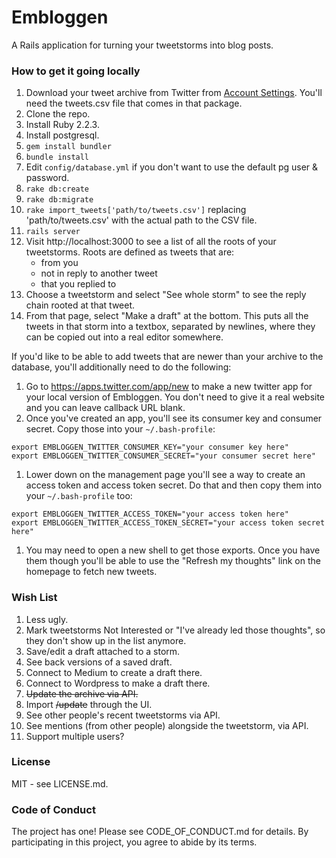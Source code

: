 # Embloggen

A Rails application for turning your tweetstorms into blog posts.

### How to get it going locally

  1. Download your tweet archive from Twitter from [Account Settings][1]. You'll need the tweets.csv file that comes in that package.
  1. Clone the repo.
  1. Install Ruby 2.2.3.
  1. Install postgresql.
  1. `gem install bundler`
  1. `bundle install`
  1. Edit `config/database.yml` if you don't want to use the default pg user & password.
  1. `rake db:create`
  1. `rake db:migrate`
  1. `rake import_tweets['path/to/tweets.csv']` replacing 'path/to/tweets.csv' with the actual path to the CSV file.
  1. `rails server`
  1. Visit http://localhost:3000 to see a list of all the roots of your tweetstorms. Roots are defined as tweets that are:
      * from you
      * not in reply to another tweet
      * that you replied to
  1. Choose a tweetstorm and select "See whole storm" to see the reply chain rooted at that tweet.
  1. From that page, select "Make a draft" at the bottom. This puts all the tweets in that storm into a textbox, separated by newlines, where they can be copied out into a real editor somewhere.

If you'd like to be able to add tweets that are newer than your archive to the database, you'll additionally need to do the following:

  1. Go to https://apps.twitter.com/app/new to make a new twitter app for your local version of Embloggen. You don't need to give it a real website and you can leave callback URL blank.
  1. Once you've created an app, you'll see its consumer key and consumer secret. Copy those into your `~/.bash-profile`:
```
export EMBLOGGEN_TWITTER_CONSUMER_KEY="your consumer key here"
export EMBLOGGEN_TWITTER_CONSUMER_SECRET="your consumer secret here"
```
  1. Lower down on the management page you'll see a way to create an access token and access token secret. Do that and then copy them into your `~/.bash-profile` too:
```
export EMBLOGGEN_TWITTER_ACCESS_TOKEN="your access token here"
export EMBLOGGEN_TWITTER_ACCESS_TOKEN_SECRET="your access token secret here"
```
  1. You may need to open a new shell to get those exports. Once you have them though you'll be able to use the "Refresh my thoughts" link on the homepage to fetch new tweets.

### Wish List

  1. Less ugly.
  1. Mark tweetstorms Not Interested or "I've already led those thoughts", so they don't show up in the list anymore.
  1. Save/edit a draft attached to a storm.
  1. See back versions of a saved draft.
  1. Connect to Medium to create a draft there.
  1. Connect to Wordpress to make a draft there.
  1. ~~Update the archive via API.~~
  1. Import ~~/update~~ through the UI.
  1. See other people's recent tweetstorms via API.
  1. See mentions (from other people) alongside the tweetstorm, via API.
  1. Support multiple users?

### License

MIT - see LICENSE.md.

### Code of Conduct

The project has one! Please see CODE_OF_CONDUCT.md for details. By participating in this project, you agree to abide by its terms.

[1]: https://twitter.com/settings/account
